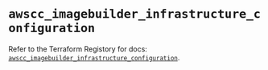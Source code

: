 # `awscc_imagebuilder_infrastructure_configuration`

Refer to the Terraform Registory for docs: [`awscc_imagebuilder_infrastructure_configuration`](https://registry.terraform.io/providers/hashicorp/awscc/0.70.0/docs/resources/imagebuilder_infrastructure_configuration).
